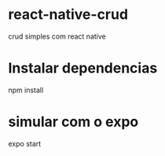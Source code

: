# react-native-crud
crud simples com react native

# Instalar dependencias 
npm install

# simular com o expo
expo start
